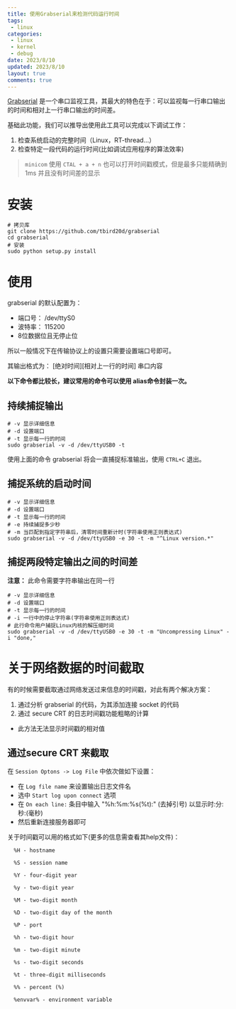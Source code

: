 ```yaml
---
title: 使用Grabserial来检测代码运行时间
tags: 
 - linux
categories:
 - linux
 - kernel
 - debug
date: 2023/8/10
updated: 2023/8/10
layout: true
comments: true
---
```


[Grabserial](https://elinux.org/Grabserial) 是一个串口监视工具，其最大的特色在于：可以监视每一行串口输出的时间和相对上一行串口输出的时间差。

基础此功能，我们可以推导出使用此工具可以完成以下调试工作：

1. 检查系统启动的完整时间（Linux，RT-thread...）
2. 检查特定一段代码的运行时间(比如调试应用程序的算法效率)

> `minicom` 使用 `CTAL + a + n` 也可以打开时间戳模式，但是最多只能精确到 1ms 并且没有时间差的显示

<!--more-->

# 安装

``` shell
# 拷贝库
git clone https://github.com/tbird20d/grabserial
cd grabserial
# 安装
sudo python setup.py install
```

# 使用

grabserial 的默认配置为：

- 端口号： /dev/ttyS0
- 波特率： 115200
- 8位数据位且无停止位

所以一般情况下在传输协议上的设置只需要设置端口号即可。

其输出格式为： [绝对时间][相对上一行的时间] 串口内容

**以下命令都比较长，建议常用的命令可以使用 alias命令封装一次。**

##  持续捕捉输出

``` shell
# -v 显示详细信息
# -d 设置端口
# -t 显示每一行的时间
sudo grabserial -v -d /dev/ttyUSB0 -t
```

使用上面的命令 grabserial 将会一直捕捉标准输出，使用 `CTRL+C` 退出。

## 捕捉系统的启动时间

``` shell
# -v 显示详细信息
# -d 设置端口
# -t 显示每一行的时间
# -e 持续捕捉多少秒
# -m 当匹配到指定字符串后，清零时间重新计时(字符串使用正则表达式)
sudo grabserial -v -d /dev/ttyUSB0 -e 30 -t -m "^Linux version.*"
```

## 捕捉两段特定输出之间的时间差

**注意：** 此命令需要字符串输出在同一行

``` shell
# -v 显示详细信息
# -d 设置端口
# -t 显示每一行的时间
# -i 一行中的停止字符串(字符串使用正则表达式)
# 此行命令用户捕捉Linux内核的解压缩时间
sudo grabserial -v -d /dev/ttyUSB0 -e 30 -t -m "Uncompressing Linux" -i "done,"
```

# 关于网络数据的时间截取

有的时候需要截取通过网络发送过来信息的时间戳，对此有两个解决方案：

1. 通过分析 grabserial 的代码，为其添加连接 socket 的代码
2. 通过 secure CRT 的日志时间戳功能粗略的计算
  + 此方法无法显示时间戳的相对值

## 通过secure CRT 来截取

在 `Session Optons -> Log File` 中依次做如下设置：

- 在 `Log file name` 来设置输出日志文件名
- 选中 `Start log upon connect` 选项
- 在 `On each line:` 条目中输入 "%h:%m:%s(%t):" (去掉引号) 以显示时:分:秒:(毫秒)
- 然后重新连接服务器即可

关于时间戳可以用的格式如下(更多的信息需查看其help文件)：

``` shell
  %H - hostname

  %S - session name

  %Y - four-digit year

  %y - two-digit year

  %M - two-digit month

  %D - two-digit day of the month

  %P - port

  %h - two-digit hour

  %m - two-digit minute

  %s - two-digit seconds

  %t - three-digit milliseconds

  %% - percent (%)

  %envvar% - environment variable
```
